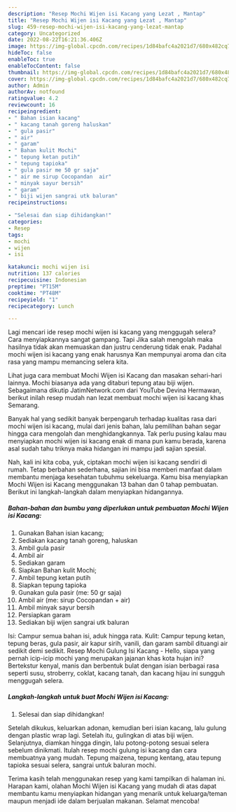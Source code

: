 ```yaml
---
description: "Resep Mochi Wijen isi Kacang yang Lezat , Mantap"
title: "Resep Mochi Wijen isi Kacang yang Lezat , Mantap"
slug: 459-resep-mochi-wijen-isi-kacang-yang-lezat-mantap
category: Uncategorized
date: 2022-08-22T16:21:36.406Z
image: https://img-global.cpcdn.com/recipes/1d84bafc4a2021d7/680x482cq70/mochi-wijen-isi-kacang-foto-resep-utama.jpg
hideToc: false
enableToc: true
enableTocContent: false
thumbnail: https://img-global.cpcdn.com/recipes/1d84bafc4a2021d7/680x482cq70/mochi-wijen-isi-kacang-foto-resep-utama.jpg
cover: https://img-global.cpcdn.com/recipes/1d84bafc4a2021d7/680x482cq70/mochi-wijen-isi-kacang-foto-resep-utama.jpg
author: Admin
authorAv: notfound
ratingvalue: 4.2
reviewcount: 16
recipeingredient:
- " Bahan isian kacang"
- " kacang tanah goreng haluskan"
- " gula pasir"
- " air"
- " garam"
- " Bahan kulit Mochi"
- " tepung ketan putih"
- " tepung tapioka"
- " gula pasir me 50 gr saja"
- " air me sirup Cocopandan  air"
- " minyak sayur bersih"
- " garam"
- " biji wijen sangrai utk baluran"
recipeinstructions:

- "Selesai dan siap dihidangkan!"
categories:
- Resep
tags:
- mochi
- wijen
- isi

katakunci: mochi wijen isi 
nutrition: 137 calories
recipecuisine: Indonesian
preptime: "PT15M"
cooktime: "PT48M"
recipeyield: "1"
recipecategory: Lunch

---
```



Lagi mencari ide resep mochi wijen isi kacang yang menggugah selera? Cara menyiapkannya sangat gampang. Tapi Jika salah mengolah maka hasilnya tidak akan memuaskan dan justru cenderung tidak enak. Padahal mochi wijen isi kacang yang enak harusnya Kan mempunyai aroma dan cita rasa yang mampu memancing selera kita.


Lihat juga cara membuat Mochi Wijen isi Kacang dan masakan sehari-hari lainnya. Mochi biasanya ada yang ditaburi tepung atau biji wijen. Sebagaimana dikutip JatimNetwork.com dari YouTube Devina Hermawan, berikut inilah resep mudah nan lezat membuat mochi wijen isi kacang khas Semarang.

Banyak hal yang sedikit banyak berpengaruh terhadap kualitas rasa dari mochi wijen isi kacang, mulai dari jenis bahan, lalu pemilihan bahan segar hingga cara mengolah dan menghidangkannya. Tak perlu pusing kalau mau menyiapkan mochi wijen isi kacang enak di mana pun kamu berada, karena asal sudah tahu triknya maka hidangan ini mampu jadi sajian spesial.


Nah, kali ini kita coba, yuk, ciptakan mochi wijen isi kacang sendiri di rumah. Tetap berbahan sederhana, sajian ini bisa memberi manfaat dalam membantu menjaga kesehatan tubuhmu sekeluarga. Kamu bisa menyiapkan Mochi Wijen isi Kacang menggunakan 13 bahan dan 0 tahap pembuatan. Berikut ini langkah-langkah dalam menyiapkan hidangannya.

<!--inarticleads1-->

##### Bahan-bahan dan bumbu yang diperlukan untuk pembuatan Mochi Wijen isi Kacang:

1. Gunakan  Bahan isian kacang;
1. Sediakan  kacang tanah goreng, haluskan
1. Ambil  gula pasir
1. Ambil  air
1. Sediakan  garam
1. Siapkan  Bahan kulit Mochi;
1. Ambil  tepung ketan putih
1. Siapkan  tepung tapioka
1. Gunakan  gula pasir (me: 50 gr saja)
1. Ambil  air (me: sirup Cocopandan + air)
1. Ambil  minyak sayur bersih
1. Persiapkan  garam
1. Sediakan  biji wijen sangrai utk baluran


Isi: Campur semua bahan isi, aduk hingga rata. Kulit: Campur tepung ketan, tepung beras, gula pasir, air kapur sirih, vanili, dan garam sambil dituangi air sedikit demi sedikit. Resep Mochi Gulung Isi Kacang - Hello, siapa yang pernah icip-icip mochi yang merupakan jajanan khas kota hujan ini? Bertekstur kenyal, manis dan berbentuk bulat dengan isian berbagai rasa seperti susu, stroberry, coklat, kacang tanah, dan kacang hijau ini sungguh menggugah selera. 

<!--inarticleads2-->

##### Langkah-langkah untuk buat Mochi Wijen isi Kacang:


1. Selesai dan siap dihidangkan!

Setelah dikukus, keluarkan adonan, kemudian beri isian kacang, lalu gulung dengan plastic wrap lagi. Setelah itu, gulingkan di atas biji wijen. Selanjutnya, diamkan hingga dingin, lalu potong-potong sesuai selera sebelum dinikmati. Itulah resep mochi gulung isi kacang dan cara membuatnya yang mudah. Tepung maizena, tepung kentang, atau tepung tapioka sesuai selera, sangrai untuk baluran mochi. 

Terima kasih telah menggunakan resep yang kami tampilkan di halaman ini. Harapan kami, olahan Mochi Wijen isi Kacang yang mudah di atas dapat membantu kamu menyiapkan hidangan yang menarik untuk keluarga/teman maupun menjadi ide dalam berjualan makanan. Selamat mencoba!
